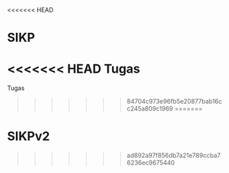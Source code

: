 <<<<<<< HEAD
# SIKP
<<<<<<< HEAD
Tugas 
=======
Tugas
>>>>>>> 84704c973e96fb5e20877bab16cc245a809c1969
=======
# SIKPv2
>>>>>>> ad892a97f856db7a21e789ccba76236ec9675440
